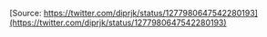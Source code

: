 [Source: https://twitter.com/diprjk/status/1277980647542280193](https://twitter.com/diprjk/status/1277980647542280193)